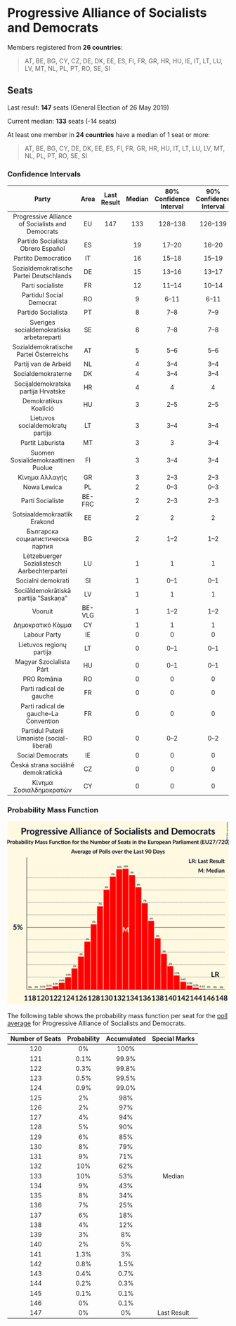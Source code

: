 # Progressive Alliance of Socialists and Democrats

Members registered from **26 countries**:

> AT, BE, BG, CY, CZ, DE, DK, EE, ES, FI, FR, GR, HR, HU, IE, IT, LT, LU, LV, MT, NL, PL, PT, RO, SE, SI

## Seats

Last result: **147** seats (General Election of 26 May 2019)

Current median: **133** seats (-14 seats)

At least one member in **24 countries** have a median of 1 seat or more:

> AT, BE, BG, CY, DE, DK, EE, ES, FI, FR, GR, HR, HU, IT, LT, LU, LV, MT, NL, PL, PT, RO, SE, SI

### Confidence Intervals

| Party | Area | Last Result | Median | 80% Confidence Interval | 90% Confidence Interval | 95% Confidence Interval | 99% Confidence Interval |
|:-----:|:----:|:-----------:|:------:|:-----------------------:|:-----------------------:|:-----------------------:|:-----------------------:|
| Progressive Alliance of Socialists and Democrats | EU | 147 | 133 | 128–138 | 126–139 | 125–141 | 123–143 |
| Partido Socialista Obrero Español | ES | | 19 | 17–20 | 16–20 | 16–20 | 16–21 |
| Partito Democratico | IT | | 16 | 15–18 | 15–19 | 14–19 | 13–20 |
| Sozialdemokratische Partei Deutschlands | DE | | 15 | 13–16 | 13–17 | 13–17 | 13–17 |
| Parti socialiste | FR | | 12 | 11–14 | 10–14 | 10–14 | 9–15 |
| Partidul Social Democrat | RO | | 9 | 6–11 | 6–11 | 6–11 | 6–12 |
| Partido Socialista | PT | | 8 | 7–8 | 7–9 | 7–9 | 6–9 |
| Sveriges socialdemokratiska arbetareparti | SE | | 8 | 7–8 | 7–8 | 7–8 | 7–8 |
| Sozialdemokratische Partei Österreichs | AT | | 5 | 5–6 | 5–6 | 4–6 | 4–6 |
| Partij van de Arbeid | NL | | 4 | 3–4 | 3–4 | 3–4 | 3–4 |
| Socialdemokraterne | DK | | 4 | 3–4 | 3–4 | 3–4 | 3–4 |
| Socijaldemokratska partija Hrvatske | HR | | 4 | 4 | 4 | 4 | 4 |
| Demokratikus Koalíció | HU | | 3 | 2–5 | 2–5 | 2–5 | 1–6 |
| Lietuvos socialdemokratų partija | LT | | 3 | 3–4 | 3–4 | 3–4 | 3–4 |
| Partit Laburista | MT | | 3 | 3 | 3–4 | 3–4 | 3–4 |
| Suomen Sosialidemokraattinen Puolue | FI | | 3 | 3–4 | 3–4 | 3–4 | 3–4 |
| Κίνημα Αλλαγής | GR | | 3 | 2–3 | 2–3 | 2–4 | 2–4 |
| Nowa Lewica | PL | | 2 | 0–3 | 0–3 | 0–3 | 0–3 |
| Parti Socialiste | BE-FRC | | 2 | 2–3 | 2–3 | 2–3 | 2–3 |
| Sotsiaaldemokraatlik Erakond | EE | | 2 | 2 | 2 | 2 | 1–2 |
| Българска социалистическа партия | BG | | 2 | 1–2 | 1–2 | 1–2 | 1–2 |
| Lëtzebuerger Sozialistesch Aarbechterpartei | LU | | 1 | 1 | 1 | 1 | 1 |
| Socialni demokrati | SI | | 1 | 0–1 | 0–1 | 0–1 | 0–1 |
| Sociāldemokrātiskā partija “Saskaņa” | LV | | 1 | 1 | 1 | 1 | 1 |
| Vooruit | BE-VLG | | 1 | 1–2 | 1–2 | 1–2 | 1–2 |
| Δημοκρατικό Κόμμα | CY | | 1 | 1 | 1 | 1 | 1 |
| Labour Party | IE | | 0 | 0 | 0 | 0 | 0 |
| Lietuvos regionų partija | LT | | 0 | 0–1 | 0–1 | 0–1 | 0–1 |
| Magyar Szocialista Párt | HU | | 0 | 0–1 | 0–1 | 0–1 | 0–1 |
| PRO România | RO | | 0 | 0 | 0 | 0 | 0 |
| Parti radical de gauche | FR | | 0 | 0 | 0 | 0 | 0 |
| Parti radical de gauche–La Convention | FR | | 0 | 0 | 0 | 0 | 0 |
| Partidul Puterii Umaniste (social-liberal) | RO | | 0 | 0–2 | 0–2 | 0–2 | 0–2 |
| Social Democrats | IE | | 0 | 0 | 0 | 0 | 0 |
| Česká strana sociálně demokratická | CZ | | 0 | 0 | 0 | 0 | 0 |
| Κίνημα Σοσιαλδημοκρατών | CY | | 0 | 0 | 0 | 0–1 | 0–1 |

### Probability Mass Function

![Graph with seats probability mass function not yet produced](average-2024-05-15-seats-pmf-progressiveallianceofsocialistsanddemocrats.png "Seats Probability Mass Function")

The following table shows the probability mass function per seat for the [poll average](average-2024-05-15.html) for Progressive Alliance of Socialists and Democrats.

| Number of Seats | Probability | Accumulated | Special Marks |
|:---------------:|:-----------:|:-----------:|:-------------:|
| 120 | 0% | 100% |  |
| 121 | 0.1% | 99.9% |  |
| 122 | 0.3% | 99.8% |  |
| 123 | 0.5% | 99.5% |  |
| 124 | 0.9% | 99.0% |  |
| 125 | 2% | 98% |  |
| 126 | 2% | 97% |  |
| 127 | 4% | 94% |  |
| 128 | 5% | 90% |  |
| 129 | 6% | 85% |  |
| 130 | 8% | 79% |  |
| 131 | 9% | 71% |  |
| 132 | 10% | 62% |  |
| 133 | 10% | 53% | Median |
| 134 | 9% | 43% |  |
| 135 | 8% | 34% |  |
| 136 | 7% | 25% |  |
| 137 | 6% | 18% |  |
| 138 | 4% | 12% |  |
| 139 | 3% | 8% |  |
| 140 | 2% | 5% |  |
| 141 | 1.3% | 3% |  |
| 142 | 0.8% | 1.5% |  |
| 143 | 0.4% | 0.7% |  |
| 144 | 0.2% | 0.3% |  |
| 145 | 0.1% | 0.1% |  |
| 146 | 0% | 0.1% |  |
| 147 | 0% | 0% | Last Result |


